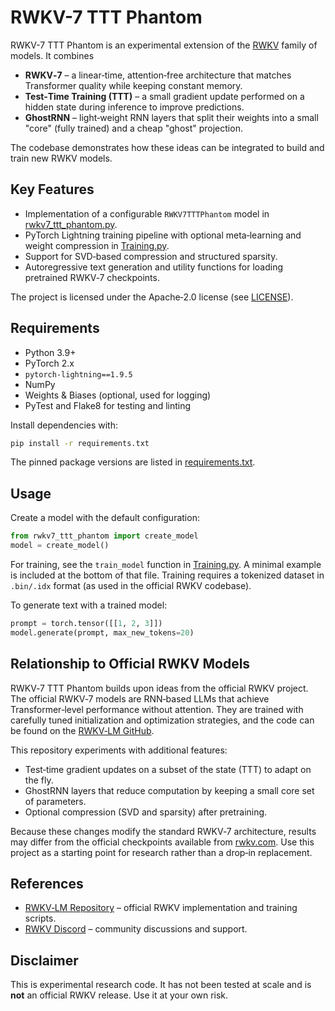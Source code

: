 # RWKV-7 TTT Phantom

RWKV-7 TTT Phantom is an experimental extension of the [RWKV](https://github.com/BlinkDL/RWKV-LM) family of models. It combines

* **RWKV‑7** – a linear‑time, attention‑free architecture that matches Transformer quality while keeping constant memory.
* **Test‑Time Training (TTT)** – a small gradient update performed on a hidden state during inference to improve predictions.
* **GhostRNN** – light‑weight RNN layers that split their weights into a small "core" (fully trained) and a cheap "ghost" projection.

The codebase demonstrates how these ideas can be integrated to build and train new RWKV models.

## Key Features

- Implementation of a configurable `RWKV7TTTPhantom` model in [rwkv7_ttt_phantom.py](rwkv7_ttt_phantom.py).
- PyTorch Lightning training pipeline with optional meta‑learning and weight compression in [Training.py](Training.py).
- Support for SVD‑based compression and structured sparsity.
- Autoregressive text generation and utility functions for loading pretrained RWKV‑7 checkpoints.

The project is licensed under the Apache‑2.0 license (see [LICENSE](LICENSE)).

## Requirements

- Python 3.9+
- PyTorch 2.x
- `pytorch-lightning==1.9.5`
- NumPy
- Weights & Biases (optional, used for logging)
- PyTest and Flake8 for testing and linting

Install dependencies with:

```bash
pip install -r requirements.txt
```

The pinned package versions are listed in [requirements.txt](requirements.txt).

## Usage

Create a model with the default configuration:

```python
from rwkv7_ttt_phantom import create_model
model = create_model()
```

For training, see the `train_model` function in [Training.py](Training.py). A minimal example is included at the bottom of that file. Training requires a tokenized dataset in `.bin/.idx` format (as used in the official RWKV codebase).

To generate text with a trained model:

```python
prompt = torch.tensor([[1, 2, 3]])
model.generate(prompt, max_new_tokens=20)
```

## Relationship to Official RWKV Models

RWKV‑7 TTT Phantom builds upon ideas from the official RWKV project. The official RWKV‑7 models are RNN‑based LLMs that achieve Transformer‑level performance without attention. They are trained with carefully tuned initialization and optimization strategies, and the code can be found on the [RWKV‑LM GitHub](https://github.com/BlinkDL/RWKV-LM).

This repository experiments with additional features:

- Test‑time gradient updates on a subset of the state (TTT) to adapt on the fly.
- GhostRNN layers that reduce computation by keeping a small core set of parameters.
- Optional compression (SVD and sparsity) after pretraining.

Because these changes modify the standard RWKV‑7 architecture, results may differ from the official checkpoints available from [rwkv.com](https://www.rwkv.com/). Use this project as a starting point for research rather than a drop‑in replacement.

## References

- [RWKV‑LM Repository](https://github.com/BlinkDL/RWKV-LM) – official RWKV implementation and training scripts.
- [RWKV Discord](https://discord.gg/bDSBUMeFpc) – community discussions and support.

## Disclaimer

This is experimental research code. It has not been tested at scale and is **not** an official RWKV release. Use it at your own risk.

